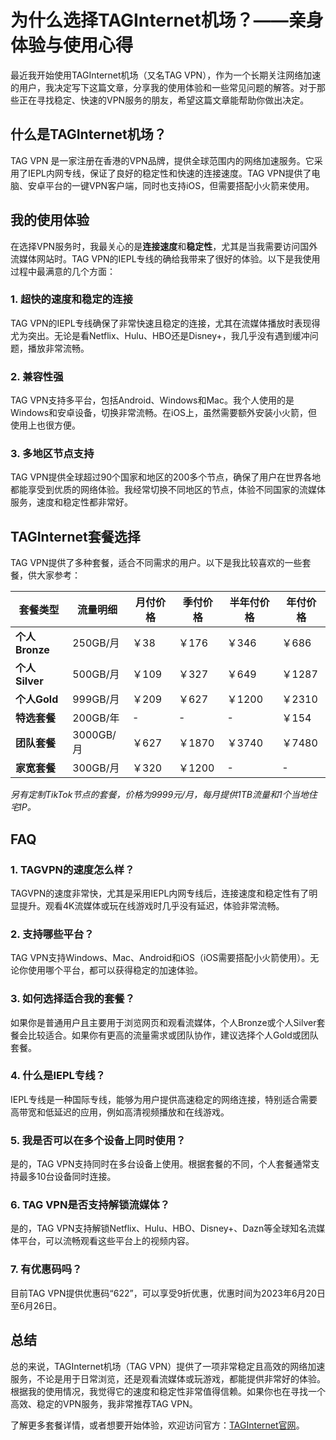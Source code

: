 # 为什么选择TAGInternet机场？——亲身体验与使用心得

最近我开始使用TAGInternet机场（又名TAG VPN），作为一个长期关注网络加速的用户，我决定写下这篇文章，分享我的使用体验和一些常见问题的解答。对于那些正在寻找稳定、快速的VPN服务的朋友，希望这篇文章能帮助你做出决定。

## 什么是TAGInternet机场？

TAG VPN 是一家注册在香港的VPN品牌，提供全球范围内的网络加速服务。它采用了IEPL内网专线，保证了良好的稳定性和快速的连接速度。TAG VPN提供了电脑、安卓平台的一键VPN客户端，同时也支持iOS，但需要搭配小火箭来使用。

## 我的使用体验

在选择VPN服务时，我最关心的是**连接速度**和**稳定性**，尤其是当我需要访问国外流媒体网站时。TAG VPN的IEPL专线的确给我带来了很好的体验。以下是我使用过程中最满意的几个方面：

### 1. 超快的速度和稳定的连接
TAG VPN的IEPL专线确保了非常快速且稳定的连接，尤其在流媒体播放时表现得尤为突出。无论是看Netflix、Hulu、HBO还是Disney+，我几乎没有遇到缓冲问题，播放非常流畅。

### 2. 兼容性强
TAG VPN支持多平台，包括Android、Windows和Mac。我个人使用的是Windows和安卓设备，切换非常流畅。在iOS上，虽然需要额外安装小火箭，但使用上也很方便。

### 3. 多地区节点支持
TAG VPN提供全球超过90个国家和地区的200多个节点，确保了用户在世界各地都能享受到优质的网络体验。我经常切换不同地区的节点，体验不同国家的流媒体服务，速度和稳定性都非常好。

## TAGInternet套餐选择

TAG VPN提供了多种套餐，适合不同需求的用户。以下是我比较喜欢的一些套餐，供大家参考：

| 套餐类型       | 流量明细      | 月付价格 | 季付价格 | 半年付价格 | 年付价格 |
|----------------|---------------|----------|----------|------------|----------|
| **个人Bronze** | 250GB/月      | ￥38     | ￥176     | ￥346      | ￥686     |
| **个人Silver** | 500GB/月      | ￥109    | ￥327     | ￥649      | ￥1287    |
| **个人Gold**   | 999GB/月      | ￥209    | ￥627     | ￥1200     | ￥2310    |
| **特选套餐**   | 200GB/年     | -        | -        | -          | ￥154    |
| **团队套餐**   | 3000GB/月     | ￥627    | ￥1870    | ￥3740     | ￥7480    |
| **家宽套餐**   | 300GB/月      | ￥320    | ￥1200    | -          | -        |

*另有定制TikTok节点的套餐，价格为9999元/月，每月提供1TB流量和1个当地住宅IP。*

## FAQ

### 1. **TAGVPN的速度怎么样？**
TAGVPN的速度非常快，尤其是采用IEPL内网专线后，连接速度和稳定性有了明显提升。观看4K流媒体或玩在线游戏时几乎没有延迟，体验非常流畅。

### 2. **支持哪些平台？**
TAG VPN支持Windows、Mac、Android和iOS（iOS需要搭配小火箭使用）。无论你使用哪个平台，都可以获得稳定的加速体验。

### 3. **如何选择适合我的套餐？**
如果你是普通用户且主要用于浏览网页和观看流媒体，个人Bronze或个人Silver套餐会比较适合。如果你有更高的流量需求或团队协作，建议选择个人Gold或团队套餐。

### 4. **什么是IEPL专线？**
IEPL专线是一种国际专线，能够为用户提供高速稳定的网络连接，特别适合需要高带宽和低延迟的应用，例如高清视频播放和在线游戏。

### 5. **我是否可以在多个设备上同时使用？**
是的，TAG VPN支持同时在多台设备上使用。根据套餐的不同，个人套餐通常支持最多10台设备同时连接。

### 6. **TAG VPN是否支持解锁流媒体？**
是的，TAG VPN支持解锁Netflix、Hulu、HBO、Disney+、Dazn等全球知名流媒体平台，可以流畅观看这些平台上的视频内容。

### 7. **有优惠码吗？**
目前TAG VPN提供优惠码“622”，可以享受9折优惠，优惠时间为2023年6月20日至6月26日。

## 总结

总的来说，TAGInternet机场（TAG VPN）提供了一项非常稳定且高效的网络加速服务，不论是用于日常浏览，还是观看流媒体或玩游戏，都能提供非常好的体验。根据我的使用情况，我觉得它的速度和稳定性非常值得信赖。如果你也在寻找一个高效、稳定的VPN服务，我非常推荐TAG VPN。

了解更多套餐详情，或者想要开始体验，欢迎访问官方：[TAGInternet官网](https://jump.p6p.net/1)。
